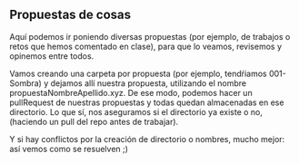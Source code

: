 ## Propuestas de cosas
Aquí podemos ir poniendo diversas propuestas (por ejemplo, de trabajos o retos que hemos comentado en clase), para que lo veamos, revisemos y opinemos entre todos.

Vamos creando una carpeta por propuesta (por ejemplo, tendŕiamos 001-Sombra) y dejamos allí nuestra propuesta, utilizando el nombre propuestaNombreApellido.xyz.
De ese modo, podemos hacer un pullRequest de nuestras propuestas y todas quedan almacenadas en ese directorio. Lo que sí, nos aseguramos si el directorio ya existe o no, (haciendo un pull del repo antes de trabajar).

Y si hay conflictos por la creación de directorio o nombres, mucho mejor: así vemos como se resuelven ;)
